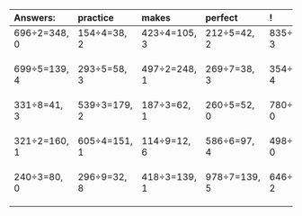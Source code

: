 | Answers: | practice | makes | perfect | ! |
| :--- | :--- | :--- | :--- | :--- |
| 696÷2=348, 0 | 154÷4=38, 2 | 423÷4=105, 3 | 212÷5=42, 2 | 835÷4=208, 3 | 
|   |   |   |   |   | 
|   |   |   |   |   | 
|   |   |   |   |   | 
| 699÷5=139, 4 | 293÷5=58, 3 | 497÷2=248, 1 | 269÷7=38, 3 | 354÷5=70, 4 | 
|   |   |   |   |   | 
|   |   |   |   |   | 
|   |   |   |   |   | 
| 331÷8=41, 3 | 539÷3=179, 2 | 187÷3=62, 1 | 260÷5=52, 0 | 780÷3=260, 0 | 
|   |   |   |   |   | 
|   |   |   |   |   | 
|   |   |   |   |   | 
| 321÷2=160, 1 | 605÷4=151, 1 | 114÷9=12, 6 | 586÷6=97, 4 | 498÷2=249, 0 | 
|   |   |   |   |   | 
|   |   |   |   |   | 
|   |   |   |   |   | 
| 240÷3=80, 0 | 296÷9=32, 8 | 418÷3=139, 1 | 978÷7=139, 5 | 646÷7=92, 2 | 
|   |   |   |   |   | 
|   |   |   |   |   | 
|   |   |   |   |   | 
